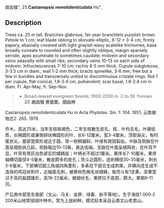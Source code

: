 疏齿锥",
25.**Castanopsis remotidenticulata** Hu",

## Description
Trees ca. 25 m tall. Branches glabrous; 1st-year branchlets purplish brown. Petiole to 1 cm; leaf blade oblong to obovate-elliptic, 6-12 ×  3-4 cm, firmly papery, abaxially covered with tight grayish waxy scalelike trichomes, base broadly cuneate to rounded and often slightly oblique, margin sparsely serrate, apex acuminate to sometimes caudate; midvein and secondary veins adaxially with small ribs; secondary veins 10-13 on each side of midvein. Infructescences 7-10 cm; rachis 4-5 mm thick. Cupule subglobose, 3-3.5 cm in diam., wall 1-2 mm thick; bracts spinelike, 3-6 mm, free but a few in bundles and transversely united to discontinuous cristate rings. Nut 1 per cupule, flat-conical, 1.8-2.4 cm, puberulent; scar basal, 1.8-2.4 cm in diam. Fl. Apr-May, fr. Sep-Nov.

> *  Broad-leaved evergreen forests; 1000-2200 m. C to SE Yunnan
**27. 疏齿锥 黑锥栗、细齿栲**

Castanopsis remotidenticulata Hu in Acta Phytotax. Sin. 1: 104. 1951; 云南植物志2: 265. 1979.

乔木，高达25米，当年生枝紫褐色，二年生枝散生皮孔，枝、叶均无毛。叶硬纸质，长椭圆形或兼倒卵状椭圆形的叶，长6-12厘米，宽3-4厘米，顶部渐尖，有时尾状尖，基部宽楔形或近于圆，常一侧稍偏斜，叶缘有疏锐裂齿，中脉及侧脉在叶面呈细肋状凸起，侧脉每边10-13条，直达齿端，支脉在叶面呈细网状，在叶背不显，叶背有带灰白色紧实的蜡鳞层；叶柄长不超过1厘米。果序长7-10厘米，果序轴横切面径4-5毫米，散皮颇多的皮孔；壳斗近圆形，连刺横径30-35毫米，刺长3-6毫米，下部横切面三角或四角菱形，多条在下部合生成刺束，并横向连生成不连续的鸡冠状刺环，近轴面无刺，被黄棕色微毛状蜡鳞，每壳斗有1坚果，坚果宽过于高的扁圆锥形，高18-22毫米，被细伏毛，果脐位于底部，颇大。果期9-11月。

产云南中部至东南部（文山、马关、金屏、绿春、新平等地）。生于海拔1 000-2 200米山地常绿阔叶林中。常为上层树种。模式标本采自云南文山老君山。
